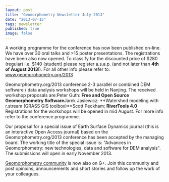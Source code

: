 ```yaml
---
layout: post
title: "Geomorphometry Newsletter July 2013"
date: "2013-07-15"
tags: newsletter
published: true
image: false
---
```


A working programme for the conference has now been published on-line. We have over 30 oral talks and &gt;15 poster presentations. The registrations have been also now opened. To classify for the discounted price of $280 (regular) i.e. $140 (student) please register a.s.a.p. (and not later than **4th of August 2013**!). For all other info please refer to: www.geomorphometry.org/2013

Geomorphometry.org/2013 conference 2-3 parallel or combined DEM software / data analysis workshops will be held in Nanjing. The received workshop proposals are:Peter Guth: **Free and Open Source Geomorphometry Software**Jarek Jasiewicz: **Watershed modeling with r.stream (GRASS GIS toolbox)**Scott Peckham: **RiverTools 4.0** Registrations for the workshops will be opened in mid August. For more info refer to the conference programme.

Our proposal for a special issue of Earth Surface Dynamics journal (this is an interactive Open Access journal) based on the Geomorphometry.org/2013 conference has been accepted by the managing board. The working title of the special issue is: "Advances in Geomorphometry: new technologies, data and software for DEM analysis". The submissions will open in early November 2013.

[Geomorphometry community](https://plus.google.com/communities/113199568200837731421) is now also on G+. Join this community and post opinions, announcements and short stories and follow up the work of your colleagues.